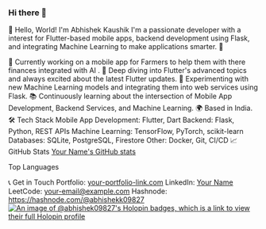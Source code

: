### Hi there 👋
👋 Hello, World! I'm Abhishek Kaushik
I'm a passionate developer with a interest for Flutter-based mobile apps, backend development using Flask, and integrating Machine Learning to make applications smarter. 🚀

🔭 Currently working on a mobile app for Farmers to help them with there finances integrated with AI .
🌱 Deep diving into Flutter's advanced topics and always excited about the latest Flutter updates.
🤖 Experimenting with new Machine Learning models and integrating them into web services using Flask.
📚 Continuously learning about the intersection of Mobile App Development, Backend Services, and Machine Learning.
🌍 Based in India.
🛠 Tech Stack
Mobile App Development: Flutter, Dart
Backend: Flask, Python, REST APIs
Machine Learning: TensorFlow, PyTorch, scikit-learn
Databases: SQLite, PostgreSQL, Firestore
Other: Docker, Git, CI/CD
📈 GitHub Stats
[Your Name's GitHub stats](https://github.com/abhishek09827/github-readme-stats)

Top Languages

📞 Get in Touch
Portfolio: [your-portfolio-link.com](https://github.com/abhishek09827/abhishek09827)
LinkedIn: [Your Name](https://www.linkedin.com/in/abhishek-kaushik-0a6a16243/)
LeetCode: [your-email@example.com](https://leetcode.com/abhishekk09827/)
Hashnode: https://hashnode.com/@abhishekk09827
[![An image of @abhishek09827's Holopin badges, which is a link to view their full Holopin profile](https://holopin.me/abhishek09827)](https://holopin.io/@abhishek09827)

<!--
**abhishek09827/abhishek09827** is a ✨ _special_ ✨ repository because its `README.md` (this file) appears on your GitHub profile.

Here are some ideas to get you started:

- 🔭 I’m currently working on ...
- 🌱 I’m currently learning ...
- 👯 I’m looking to collaborate on ...
- 🤔 I’m looking for help with ...
- 💬 Ask me about ...
- 📫 How to reach me: ...
- 😄 Pronouns: ...
- ⚡ Fun fact: ...
-->

